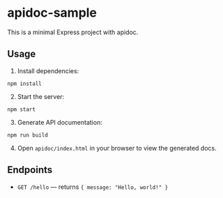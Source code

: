 # apidoc-sample

This is a minimal Express project with apidoc.

## Usage

1. Install dependencies:

```
npm install
```

2. Start the server:
```
npm start
```

3. Generate API documentation:
```
npm run build
```

4. Open `apidoc/index.html` in your browser to view the generated docs.

## Endpoints
- `GET /hello` — returns `{ message: "Hello, world!" }`

